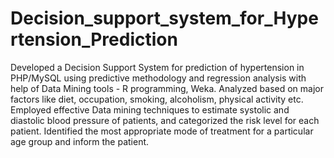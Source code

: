 # Decision_support_system_for_Hypertension_Prediction

Developed a Decision Support System for prediction of hypertension in PHP/MySQL using predictive methodology and regression analysis with help of Data Mining tools  - R programming, Weka. Analyzed based on major factors like diet, occupation, smoking, alcoholism, physical activity etc. Employed effective Data mining techniques to estimate systolic and diastolic blood pressure of patients, and categorized the risk level for each patient. Identified the most appropriate mode of treatment for a particular age group and inform the patient.
